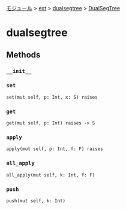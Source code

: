 [モジュール](../../index.md) > [ext](../index.md) > [dualsegtree](./index.md) > [DualSegTree]()

# dualsegtree

## Methods

### `__init__`

### `set`

```
set(mut self, p: Int, x: S) raises
```

### `get`

```
get(mut self, p: Int) raises -> S
```

### `apply`

```
apply(mut self, p: Int, f: F) raises
```

### `all_apply`

```
all_apply(mut self, k: Int, f: F)
```

### `push`

```
push(mut self, k: Int)
```

